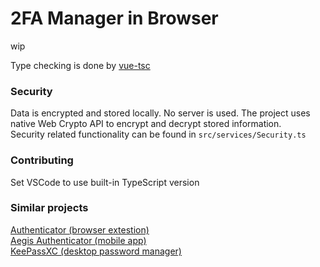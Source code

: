 # 2FA Manager in Browser

wip

Type checking is done by [vue-tsc](https://github.com/johnsoncodehk/volar/tree/master/packages/vue-tsc)

### Security

Data is encrypted and stored locally. No server is used.
The project uses native Web Crypto API to encrypt and decrypt stored information.<br/>
Security related functionality can be found in `src/services/Security.ts`

### Contributing

Set VSCode to use built-in TypeScript version

### Similar projects

[Authenticator (browser extestion)](https://github.com/Authenticator-Extension/Authenticator)<br/>
[Aegis Authenticator (mobile app)](https://github.com/beemdevelopment/Aegis)<br/>
[KeePassXC (desktop password manager)](https://github.com/keepassxreboot/keepassxc)

<!--

todo:
test qr code support

handle settings updates:
  progressBarStyle
steam account support
Hide tokens during initial render (to avoid flicker)
keyboard navigation (& esc to close any dialog)
fuzzy search functionality
data sync with WebRTC
icons specific for issuer
Dran'n'Drop QR code image & config, backup files
reconsider usage of vue-qrcode-reader
  It does not allow to use Screen Capture API (idk why it's not supported rn)
  It uses https://github.com/Sec-ant/barcode-detector under the hood, which does all the heavy lifting
translations?
show global timer if all tokens are of same period
Add visual tracking to qr detection


add aria attributes to buttons, imgs, etc
move otpauth to different lazy chunk, maybe allow Services to be lazy-loaded
icons for accounts
tokens should use single setInterval/setTimeout for each period (minor performance optimization)
? custom clock & time sync?
? copy code to clipboard on `url/id` open

done:
handle wrong password input
handle settings updates:
  passwordKeepAlive
  theme
copy code on click
toggle show password should remember cursor position
DnD
? simple editing on mobile

See if Sortable is better for list reordering
https://github.com/SortableJS/Sortable
https://vueuse.org/integrations/useSortable



edge messes up timers even when page is visible. user has to make clicks on page for it not to throttle
this makes animation timings wrong. Also token's code generation can be delayed by up to 1 second
check this
```
var lastRunTime = 0
var expectedTime = 5000
function test() {
  lastRunTime && console.log(Date.now() - lastRunTime - expectedTime)
  lastRunTime = Date.now()
  setTimeout(test, expectedTime)
}
test()
```
the solution currently implemented to remedy this is terrible
I guess microsoft prefers when its users have to suffer

-->
